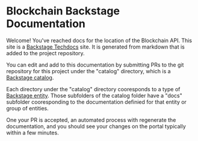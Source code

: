 # Blockchain Backstage Documentation

Welcome!  You've reached docs for the location of the Blockchain API.  This site is a [Backstage Techdocs](https://backstage.io/docs/features/techdocs/creating-and-publishing) site.  It is generated from markdown that is added to the project repository.

You can edit and add to this documentation by submitting PRs to the git repository for this project under the "catalog" directory, which is a [Backstage catalog](https://backstage.io/docs/features/software-catalog/software-catalog-overview).  

Each directory under the "catalog" directory cooresponds to a type of [Backstage entity](https://backstage.io/docs/features/software-catalog/system-model).  Those subfolders of the catalog folder have a "docs" subfolder cooresponding to the documentation definied for that entity or group of entities.

One your PR is accepted, an automated process with regenerate the documentation, and you should see your changes on the portal typically within a few minutes.
